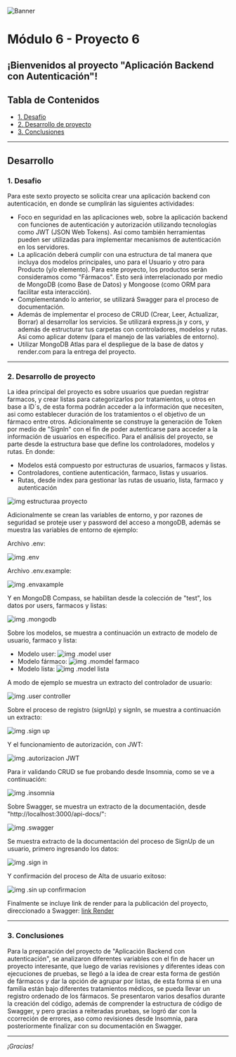 ![Banner](./images/Banner_ppal.png)
# Módulo 6 - Proyecto 6
## ¡Bienvenidos al proyecto "Aplicación Backend con Autenticación"!

## Tabla de Contenidos
* [1. Desafío](#1-Desafío)
* [2. Desarrollo de proyecto](#2-Desarrollo-de-proyecto)
* [3. Conclusiones](#3-Conclusiones)

****
## Desarrollo

### 1. Desafio
 Para este sexto proyecto se solicita crear una aplicación backend con autenticación, en donde se cumplirán las siguientes actividades:
 - Foco en seguridad en las aplicaciones web, sobre la aplicación backend con funciones de autenticación y autorización utilizando tecnologías como JWT (JSON Web Tokens). Así como también herramientas pueden ser utilizadas para implementar mecanismos de autenticación en los servidores.
 - La aplicación deberá cumplir con una estructura de tal manera que incluya dos modelos principales, uno para el Usuario y otro para Producto (y/o elemento). Para este proyecto, los productos serán consideramos como "Fármacos". Esto será interrelacionado por medio de MongoDB (como Base de Datos) y Mongoose (como ORM para facilitar esta interacción).
 - Complementando lo anterior, se utilizará Swagger para el proceso de documentación.
 - Además de implementar el proceso de CRUD (Crear, Leer, Actualizar, Borrar) al desarrollar los servicios. Se utilizará express.js y cors, y además de estructurar tus carpetas con controladores, modelos y rutas. Así como aplicar dotenv (para el manejo de las variables de entorno).
 - Utilizar MongoDB Atlas para el despliegue de la base de datos y render.com para la entrega del proyecto.

  ****

### 2. Desarrollo de proyecto
 La idea principal del proyecto es sobre usuarios que puedan registrar farmacos, y crear listas para categorizarlos por tratamientos, u otros en base a ID´s, de esta forma podrán acceder a la información que necesiten, asi como establecer duración de los tratamientos o el objetivo de un fármaco entre otros. Adicionalmente se construye la generación de Token por medio de "SignIn" con el fin de poder autenticarse para acceder a la información de usuarios en específico.
 Para el análisis del proyecto, se parte desde la estructura base que define los controladores, modelos y rutas. En donde:
  - Modelos está compuesto por estructuras de usuarios, farmacos y listas.
  - Controladores, contiene autenticación, farmaco, listas y usuarios.
  - Rutas, desde index para gestionar las rutas de usuario, lista, farmaco y autenticación
    
  ![img estructuraa proyecto](./images/estructuraproyecto.png)

 Adicionalmente se crean las variables de entorno, y por razones de seguridad se proteje user y password del acceso a mongoDB, además se muestra las variables de entorno de ejemplo:

 Archivo .env:
 
 ![img .env](./images/envoriginal.png)

 Archivo .env.example:
 
 ![img .envaxample](./images/envexample.png) 

 Y en MongoDB Compass, se habilitan desde la colección de "test", los datos por users, farmacos y listas:

 ![img .mongodb](./images/mongodb.png)

 Sobre los modelos, se muestra a continuación un extracto de modelo de usuario, farmaco y lista:
 - Modelo user:
 ![img .model user](./images/modelouser.png)
 - Modelo fármaco:
 ![img .momdel farmaco](./images/modelofarmaco.png)
 - Modelo lista:
 ![img .model lista](./images/modelolista.png)

  A modo de ejemplo se muestra un extracto del controlador de usuario:
  
 ![img .user controller](./images/usercontroller.png) 
 
  Sobre el proceso de registro (signUp) y signIn, se muestra a continuación un extracto:
  
  ![img .sign up](./images/signin_signup.png)

  Y el funcionamiento de autorización, con JWT:
  
  ![img .autorizacion JWT](./images/autorizacion.png)

 Para ir validando CRUD se fue probando desde Insomnia, como se ve a continuación:

   ![img .insomnia](./images/insomnia.png)
 
  Sobre Swagger, se muestra un extracto de la documentación, desde "http://localhost:3000/api-docs/":
  
  ![img .swagger](./images/swagger.png)  

  Se muestra extracto de la documentación del proceso de SignUp de un usuario, primero ingresando los datos:
  
  ![img .sign in](./images/signupusuario.png)  

  Y confirmación del proceso de Alta de usuario exitoso:
  
  ![img .sin up confirmacion](./images/signupusuarioconfirmacion.png)  

  Finalmente se incluye link de render para la publicación del proyecto, direccionado a Swagger:
  [link Render](https://proyecto-6-aplicacion-backend.onrender.com/api-docs/)
  
  ****

  ### 3. Conclusiones
 Para la preparación del proyecto de "Aplicación Backend con autenticación", se analizaron diferentes variables con el fin de hacer un proyecto interesante, que luego de varias revisiones y diferentes ideas con ejecuciones de pruebas, se llegó a la idea de crear esta forma de gestión de fármacos y dar la opción de agrupar por listas, de esta forma si en una familia están bajo diferentes tratamientos médicos, se pueda llevar un registro ordenado de los fármacos.
 Se presentaron varios desafíos durante la creación del código, además de comprender la estructura de código de Swagger, y pero gracias a reiteradas pruebas, se logró dar con la ccorreción de errores, aso como revisiones desde Insomnia, para posteriormente finalizar con su documentación en Swagger.
 
  ****
*¡Gracias!*
